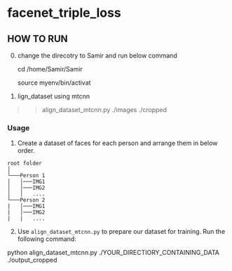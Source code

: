 # facenet_triple_loss
HOW TO RUN
--------------------------------------------------
0. change the direcotry to Samir and run below command

     cd /home/Samir/Samir
    
     source myenv/bin/activat

1. lign_dataset using mtcnn
 >> align_dataset_mtcnn.py ./images ./cropped



### Usage
1. Create a dataset of faces for each person and arrange them in below order.
```
root folder 
│
└───Person 1
│   │───IMG1
│   │───IMG2
│   │   ....
└───Person 2
|   │───IMG1
|   │───IMG2
|   |   ....
```


2. Use `align_dataset_mtcnn.py` to prepare our dataset for training. Run the following command:

python align_dataset_mtcnn.py ./YOUR_DIRECTIORY_CONTAINING_DATA ./output_cropped
